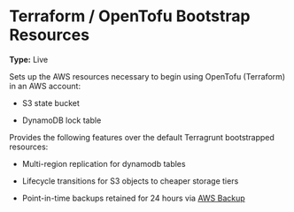 # Terraform / OpenTofu Bootstrap Resources

**Type:** Live

Sets up the AWS resources necessary to begin using OpenTofu (Terraform) in an AWS account:

- S3 state bucket

- DynamoDB lock table

Provides the following features over the default Terragrunt bootstrapped resources:

- Multi-region replication for dynamodb tables

- Lifecycle transitions for S3 objects to cheaper storage tiers

- Point-in-time backups retained for 24 hours via [AWS Backup](https://aws.amazon.com/backup/)